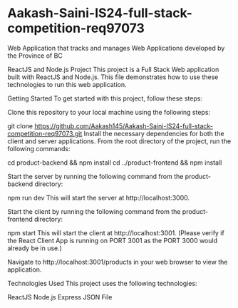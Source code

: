 # Aakash-Saini-IS24-full-stack-competition-req97073
Web Application that tracks and manages Web Applications developed by the Province of BC

ReactJS and Node.js Project
This project is a Full Stack Web application built with ReactJS and Node.js. This file demonstrates how to use these technologies to run this web application.

Getting Started
To get started with this project, follow these steps:

Clone this repository to your local machine using the following steps:


git clone https://github.com/Aakash145/Aakash-Saini-IS24-full-stack-competition-req97073.git
Install the necessary dependencies for both the client and server applications. From the root directory of the project, run the following commands:

cd product-backend && npm install
cd ../product-frontend && npm install

Start the server by running the following command from the product-backend directory:

npm run dev
This will start the server at http://localhost:3000.

Start the client by running the following command from the product-frontend directory:

npm start
This will start the client at http://localhost:3001. (Please verify if the React Client App is running on PORT 3001 as the PORT 3000 would already be in use.)

Navigate to http://localhost:3001/products in your web browser to view the application.

Technologies Used
This project uses the following technologies:

ReactJS
Node.js
Express
JSON File